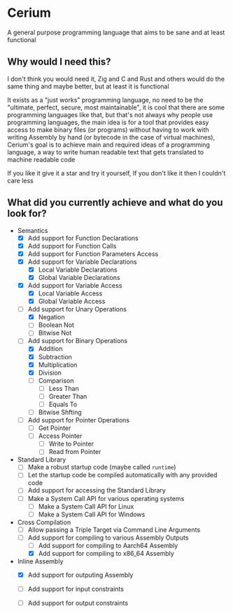 # Cerium

A general purpose programming language that aims to be sane and at least functional

## Why would I need this?

I don't think you would need it, Zig and C and Rust and others would do the same thing and maybe better, but at least it is functional

It exists as a "just works" programming language, no need to be the "ultimate, perfect, secure, most maintainable", it is cool that there are some programming languages like that, but that's not always why people use programming languages, the main idea is for a tool that provides easy access to make binary files (or programs) without having to work with writing Assembly by hand (or bytecode in the case of virtual machines), Cerium's goal is to achieve main and required ideas of a programming language, a way to write human readable text that gets translated to machine readable code

If you like it give it a star and try it yourself, If you don't like it then I couldn't care less

## What did you currently achieve and what do you look for?

- Semantics
    - [x] Add support for Function Declarations
    - [x] Add support for Function Calls
    - [x] Add support for Function Parameters Access
    - [x] Add support for Variable Declarations
        - [x] Local Variable Declarations
        - [x] Global Variable Declarations
    - [x] Add support for Variable Access
        - [x] Local Variable Access
        - [x] Global Variable Access
    - [ ] Add support for Unary Operations
        - [x] Negation
        - [ ] Boolean Not
        - [ ] Bitwise Not
    - [ ] Add support for Binary Operations
        - [x] Addition
        - [x] Subtraction
        - [x] Multiplication
        - [x] Division
        - [ ] Comparison
            - [ ] Less Than
            - [ ] Greater Than
            - [ ] Equals To
        - [ ] Bitwise Shfting
    - [ ] Add support for Pointer Operations
        - [ ] Get Pointer
        - [ ] Access Pointer
            - [ ] Write to Pointer
            - [ ] Read from Pointer

- Standard Library
    - [ ] Make a robust startup code (maybe called `runtime`)
    - [ ] Let the startup code be compiled automatically with any provided code
    - [ ] Add support for accessing the Standard Library
    - [ ] Make a System Call API for various operating systems
        - [ ] Make a System Call API for Linux
        - [ ] Make a System Call API for Windows

- Cross Compilation
    - [ ] Allow passing a Triple Target via Command Line Arguments
    - [ ] Add support for compiling to various Assembly Outputs
        - [ ] Add support for compiling to Aarch64 Assembly
        - [x] Add support for compiling to x86_64 Assembly

- Inline Assembly
    - [x] Add support for outputing Assembly
    - [ ] Add support for input constraints
    - [ ] Add support for output constraints

